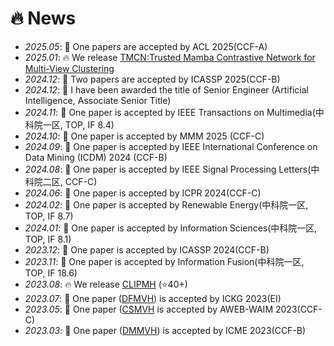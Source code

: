 # 🔥 News
- *2025.05*: 🎉 One papers are accepted by ACL 2025(CCF-A)
- *2025.01*: 🔥 We release [TMCN:Trusted Mamba Contrastive Network for Multi-View Clustering](https://github.com/HackerHyper/TMCN)
- *2024.12*: 🎉 Two papers are accepted by ICASSP 2025(CCF-B)
- *2024.12*: 🎉 I have been awarded the title of Senior Engineer (Artificial Intelligence, Associate Senior Title)
- *2024.11*: 🎉 One paper is accepted by IEEE Transactions on Multimedia(中科院一区, TOP, IF 8.4)
- *2024.10*: 🎉 One paper is accepted by MMM 2025 (CCF-C)
- *2024.09*: 🎉 One paper is accepted by IEEE International Conference on Data Mining (ICDM) 2024 (CCF-B)
- *2024.08*: 🎉 One paper is accepted by IEEE Signal Processing Letters(中科院二区, CCF-C)
- *2024.06*: 🎉 One paper is accepted by ICPR 2024(CCF-C)
- *2024.02*: 🎉 One paper is accepted by Renewable Energy(中科院一区, TOP, IF 8.7)
- *2024.01*: 🎉 One paper is accepted by Information Sciences(中科院一区, TOP, IF 8.1)
- *2023.12*: 🎉 One paper is accepted by ICASSP 2024(CCF-B)
- *2023.11*: 🎉 One paper is accepted by Information Fusion(中科院一区, TOP, IF 18.6)
- *2023.08*: 🔥 We release [CLIPMH](https://github.com/HackerHyper/CLIPMH) (⭐️40+)
- *2023.07*: 🎉 One paper ([DFMVH](https://github.com/HackerHyper/DMMVH)) is accepted by ICKG 2023(EI)
- *2023.05*: 🎉 One paper ([CSMVH]() is accepted by AWEB-WAIM 2023(CCF-C)
- *2023.03*: 🎉 One paper ([DMMVH](https://github.com/HackerHyper/DMMVH)) is accepted by ICME 2023(CCF-B)
